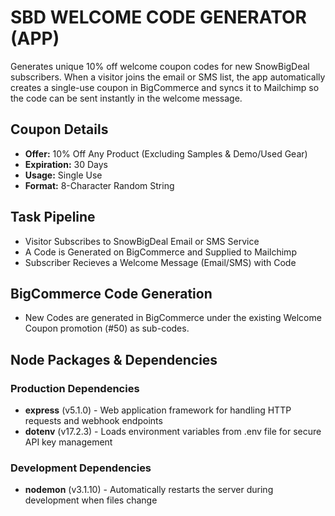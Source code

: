 # SBD WELCOME CODE GENERATOR (APP)
Generates unique 10% off welcome coupon codes for new SnowBigDeal subscribers. When a visitor joins the email or SMS list, the app automatically creates a single-use coupon in BigCommerce and syncs it to Mailchimp so the code can be sent instantly in the welcome message.

## Coupon Details
- **Offer:** 10% Off Any Product (Excluding Samples & Demo/Used Gear)
- **Expiration:** 30 Days
- **Usage:** Single Use
- **Format:** 8-Character Random String

## Task Pipeline
- Visitor Subscribes to SnowBigDeal Email or SMS Service
- A Code is Generated on BigCommerce and Supplied to Mailchimp
- Subscriber Recieves a Welcome Message (Email/SMS) with Code

## BigCommerce Code Generation
- New Codes are generated in BigCommerce under the existing Welcome Coupon promotion (#50) as sub-codes.

## Node Packages & Dependencies

### Production Dependencies
- **express** (v5.1.0) - Web application framework for handling HTTP requests and webhook endpoints
- **dotenv** (v17.2.3) - Loads environment variables from .env file for secure API key management

### Development Dependencies
- **nodemon** (v3.1.10) - Automatically restarts the server during development when files change